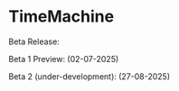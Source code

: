# TimeMachine

Beta Release:

Beta 1 Preview: (02-07-2025)

Beta 2 (under-development): (27-08-2025)
